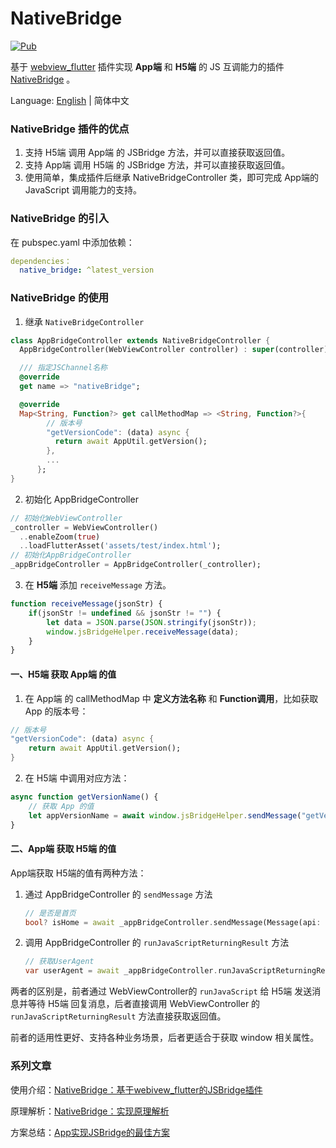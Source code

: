 # NativeBridge

[![Pub](https://img.shields.io/pub/v/native_bridge.svg)](https://pub.dev/packages/native_bridge)

基于 [webview_flutter](https://pub.dev/packages/webview_flutter) 插件实现 **App端** 和 **H5端** 的 JS 互调能力的插件 [NativeBridge](https://pub.dev/packages/native_bridge) 。

Language: [English](README.md) | 简体中文

### NativeBridge 插件的优点

1. 支持 H5端 调用 App端 的 JSBridge 方法，并可以直接获取返回值。
2. 支持 App端 调用 H5端 的  JSBridge 方法，并可以直接获取返回值。
3. 使用简单，集成插件后继承 NativeBridgeController 类，即可完成 App端的 JavaScript 调用能力的支持。

### NativeBridge 的引入

在 pubspec.yaml 中添加依赖：

~~~yaml
dependencies：
  native_bridge: ^latest_version
~~~

### NativeBridge 的使用

1. 继承 `NativeBridgeController`

~~~dart
class AppBridgeController extends NativeBridgeController {
  AppBridgeController(WebViewController controller) : super(controller);

  /// 指定JSChannel名称
  @override
  get name => "nativeBridge";

  @override
  Map<String, Function?> get callMethodMap => <String, Function?>{
        // 版本号
        "getVersionCode": (data) async {
          return await AppUtil.getVersion();
        },
        ...
      };
}
~~~

2. 初始化 AppBridgeController

~~~dart
// 初始化WebViewController
_controller = WebViewController()
  ..enableZoom(true)
  ..loadFlutterAsset('assets/test/index.html');
// 初始化AppBridgeController
_appBridgeController = AppBridgeController(_controller);
~~~

3. 在 **H5端** 添加 `receiveMessage` 方法。
~~~javascript
function receiveMessage(jsonStr) {
    if(jsonStr != undefined && jsonStr != "") {
        let data = JSON.parse(JSON.stringify(jsonStr));
        window.jsBridgeHelper.receiveMessage(data);
    }
}
~~~

#### 一、H5端 获取 App端 的值

1. 在 App端 的 callMethodMap 中 **定义方法名称** 和 **Function调用**，比如获取 App 的版本号：

```dart
// 版本号
"getVersionCode": (data) async {
    return await AppUtil.getVersion();
}
```

2. 在 H5端 中调用对应方法：

```javascript
async function getVersionName() {
    // 获取 App 的值
    let appVersionName = await window.jsBridgeHelper.sendMessage("getVersionName", null);
}
```
#### 二、App端 获取 H5端 的值

App端获取 H5端的值有两种方法：

1. 通过 AppBridgeController 的 `sendMessage` 方法

   ~~~dart
   // 是否是首页
   bool? isHome = await _appBridgeController.sendMessage(Message(api: 'isHome'));
   ~~~

2. 调用 AppBridgeController 的 `runJavaScriptReturningResult` 方法

   ~~~dart
   // 获取UserAgent
   var userAgent = await _appBridgeController.runJavaScriptReturningResult('getUserAgent()');
   ~~~

两者的区别是，前者通过 WebViewController的 `runJavaScript` 给 H5端 发送消息并等待 H5端 回复消息，后者直接调用 WebViewController 的 `runJavaScriptReturningResult` 方法直接获取返回值。

前者的适用性更好、支持各种业务场景，后者更适合于获取 window 相关属性。

### 系列文章

使用介绍：[NativeBridge：基于webivew_flutter的JSBridge插件](https://juejin.cn/post/7170557198701953038/)

原理解析：[NativeBridge：实现原理解析](https://juejin.cn/post/7172840863234523173)

方案总结：[App实现JSBridge的最佳方案](https://juejin.cn/post/7177407635317063735)
